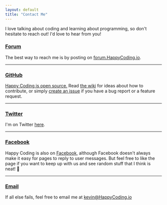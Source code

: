 ```yaml
---
layout: default
title: "Contact Me"
---
```


I love talking about coding and learning about programming, so don't hesitate to reach out! I'd love to hear from you!

### [Forum](http://forum.HappyCoding.io)

The best way to reach me is by posting on [forum.HappyCoding.io](http://forum.HappyCoding.io). 

<hr/>

### [GitHub](https://github.com/KevinWorkman/HappyCoding/)

[Happy Coding is open source.](http://happycoding.io/license.html) Read [the wiki](https://github.com/KevinWorkman/HappyCoding/wiki/Contributing) for ideas about how to contribute, or simply [create an issue](https://github.com/KevinWorkman/HappyCoding/issues) if you have a bug report or a feature request.

<hr />

### [Twitter](https://twitter.com/KevinAWorkman)

I'm on Twitter [here](https://twitter.com/KevinAWorkman).

<hr />

### [Facebook](http://www.facebook.com/HappyCoding.io)

Happy Coding is also on [Facebook](http://www.facebook.com/HappyCoding.io), although Facebook doesn't always make it easy for pages to reply to user messages. But feel free to like the page if you want to keep up with us and see random stuff that I think is neat! :crocodile:

<hr />

### [Email](mailto:kevin@HappyCoding.io.)

If all else fails, feel free to email me at [kevin@HappyCoding.io](mailto:kevin@HappyCoding.io.)
